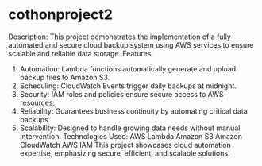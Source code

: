 # cothonproject2
Description:
This project demonstrates the implementation of a fully automated and secure cloud backup system using AWS services to ensure scalable and reliable data storage.
Features:
1. Automation: Lambda functions automatically generate and upload backup files to Amazon S3.
2. Scheduling: CloudWatch Events trigger daily backups at midnight.
3. Security: IAM roles and policies ensure secure access to AWS resources.
4. Reliability: Guarantees business continuity by automating critical data backups.
5. Scalability: Designed to handle growing data needs without manual intervention.
Technologies Used:
AWS Lambda
Amazon S3
Amazon CloudWatch
AWS IAM
This project showcases cloud automation expertise, emphasizing secure, efficient, and scalable solutions.
